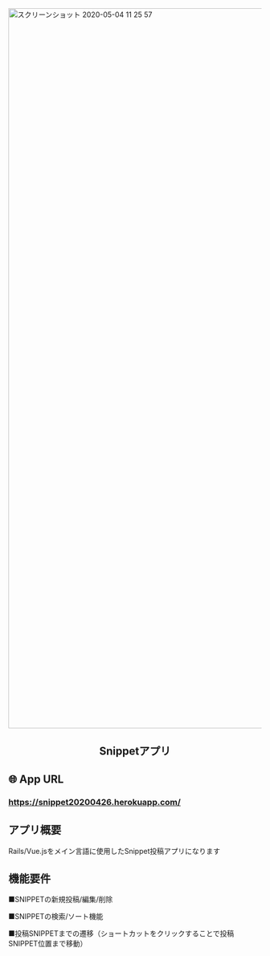 <img width="1434" alt="スクリーンショット 2020-05-04 11 25 57" src="https://user-images.githubusercontent.com/57986669/80932445-5bd13880-8dfa-11ea-94f4-41931b39d6f8.png">

<h2 align="center">Snippetアプリ</h2>

## 🌐 App URL

### **https://snippet20200426.herokuapp.com/**  

## アプリ概要
Rails/Vue.jsをメイン言語に使用したSnippet投稿アプリになります<br>
<h2>機能要件</h2>
<p>■SNIPPETの新規投稿/編集/削除</p>
<p>■SNIPPETの検索/ソート機能</p>
<p>■投稿SNIPPETまでの遷移（ショートカットをクリックすることで投稿SNIPPET位置まで移動）</p>